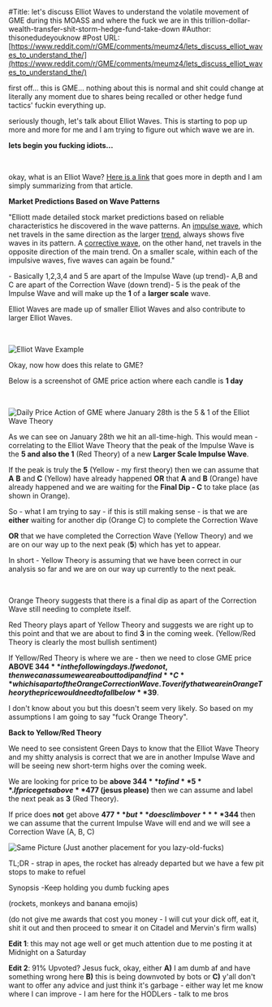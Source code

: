 #Title: let's discuss Elliot Waves to understand the volatile movement of GME during this MOASS and where the fuck we are in this trillion-dollar-wealth-transfer-shit-storm-hedge-fund-take-down
#Author: thisonedudeyouknow
#Post URL: [https://www.reddit.com/r/GME/comments/meumz4/lets_discuss_elliot_waves_to_understand_the/](https://www.reddit.com/r/GME/comments/meumz4/lets_discuss_elliot_waves_to_understand_the/)


first off... this is GME... nothing about this is normal and shit could change at literally any moment due to shares being recalled or other hedge fund tactics' fuckin everything up.

seriously though, let's talk about Elliot Waves. This is starting to pop up more and more for me and I am trying to figure out which wave we are in.

**lets begin you fucking idiots...**

&#x200B;

okay, what is an Elliot Wave? [Here is a link](https://www.investopedia.com/articles/technical/111401.asp) that goes more in depth and I am simply summarizing from that article.

**Market Predictions Based on Wave Patterns**

"Elliott made detailed stock market predictions based on reliable characteristics he discovered in the wave patterns. An [impulse wave](https://www.investopedia.com/terms/i/impulsewave.asp), which net travels in the same direction as the larger [trend](https://www.investopedia.com/terms/t/trend.asp), always shows five waves in its pattern. A [corrective wave](https://www.investopedia.com/terms/c/corrective-waves.asp), on the other hand, net travels in the opposite direction of the main trend. On a smaller scale, within each of the impulsive waves, five waves can again be found."

\- Basically 1,2,3,4 and 5 are apart of the Impulse Wave (up trend)- A,B and C are apart of the Correction Wave (down trend)- 5 is the peak of the Impulse Wave and will make up the **1** of a **larger scale** wave.

Elliot Waves are made up of smaller Elliot Waves and also contribute to larger Elliot Waves.

&#x200B;

![Elliot Wave Example](https://preview.redd.it/uufs805hzop61.png?width=2773&format=png&auto=webp&s=f4214ba07c9527813b87ec87d527bde564ec432d)

Okay, now how does this relate to GME?

Below is a screenshot of GME price action where each candle is **1 day**

&#x200B;

![Daily Price Action of GME where January 28th is the 5 & 1 of the Elliot Wave Theory](https://preview.redd.it/uioh2mfu0pp61.png?width=2389&format=png&auto=webp&s=b3e11ad326729f3a3a70ee4e4f2a7607e7929069)

As we can see on January 28th we hit an all-time-high. This would mean - correlating to the Elliot Wave Theory that the peak of the Impulse Wave is the **5 and also the 1** (Red Theory) of a new **Larger Scale Impulse Wave**.

If the peak is truly the **5** (Yellow - my first theory) then we can assume that **A** **B** and **C** (Yellow) have already happened **OR** that **A** and **B** (Orange) have already happened and we are waiting for the **Final Dip - C** to take place (as shown in Orange).

So - what I am trying to say - if this is still making sense - is that we are **either** waiting for another dip (Orange C) to complete the Correction Wave

**OR** that we have completed the Correction Wave (Yellow Theory) and we are on our way up to the next peak (**5**) which has yet to appear.

In short -  Yellow Theory is assuming that we have been correct in our analysis so far and we are on our way up currently to the next peak.

&#x200B;

Orange Theory suggests that there is a final dip as apart of the Correction Wave still needing to complete itself.

Red Theory plays apart of Yellow Theory and suggests we are right up to this point and that we are about to find **3** in the coming week. (Yellow/Red Theory is clearly the most bullish sentiment)

If Yellow/Red Theory is where we are - then we need to close GME price **ABOVE $344** in the following days. If we do not, then we can assume we are about to dip and find **C** which is apart of the Orange Correction Wave. To verify that we are in Orange Theory the price would need to fall below **$39**.

I don't know about you but this doesn't seem very likely. So based on my assumptions I am going to say "fuck Orange Theory".

**Back to Yellow/Red Theory**

We need to see consistent Green Days to know that the Elliot Wave Theory and my shitty analysis is correct that we are in another Impulse Wave and will be seeing new short-term highs over the coming week.

We are looking for price to be **above $344** to find **5**. If price gets above **$477 (jesus please)** then we can assume and label the next peak as **3** (Red Theory).

If price does **not** get above **$477** but **does climb over** **$344** then we can assume that the current Impulse Wave will end and we will see a Correction Wave (A, B, C)

![Same Picture \(Just another placement for you lazy-old-fucks\)](https://preview.redd.it/vu8q5fh57pp61.png?width=2389&format=png&auto=webp&s=4f930944a18dd6976caf975024b5d69d7ffb4bd3)

TL;DR - strap in apes, the rocket has already departed but we have a few pit stops to make to refuel

Synopsis -Keep holding you dumb fucking apes

(rockets, monkeys and banana emojis)

(do not give me awards that cost you money - I will cut your dick off, eat it, shit it out and then proceed to smear it on Citadel and Mervin's firm walls)

**Edit 1**: this may not age well or get much attention due to me posting it at Midnight on a Saturday  


**Edit 2**: 91% Upvoted? Jesus fuck, okay, either **A)** I am dumb af and have something wrong here **B)** this is being downvoted by bots or **C)** y'all don't want to offer any advice and just think it's garbage - either way let me know where I can improve - I am here for the HODLers - talk to me bros